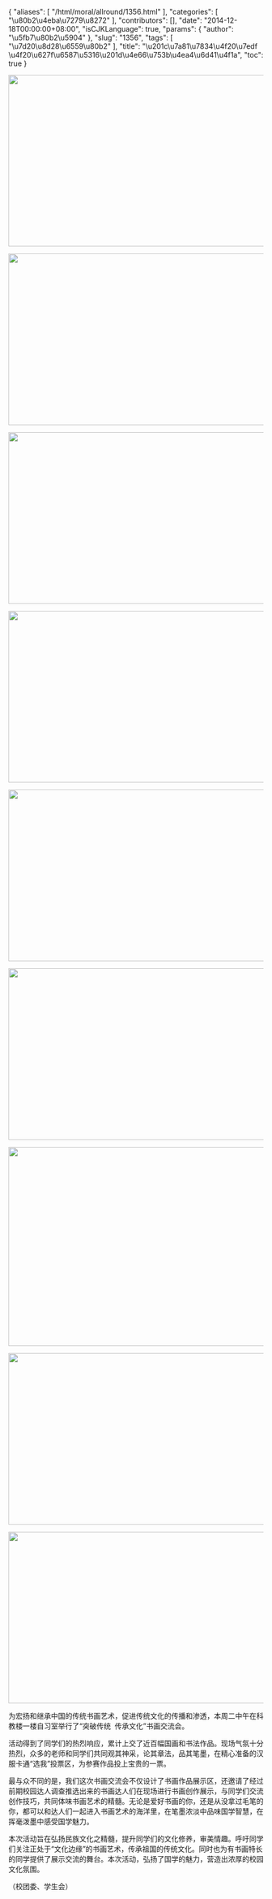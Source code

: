 {
    "aliases": [
        "/html/moral/allround/1356.html"
    ],
    "categories": [
        "\u80b2\u4eba\u7279\u8272"
    ],
    "contributors": [],
    "date": "2014-12-18T00:00:00+08:00",
    "isCJKLanguage": true,
    "params": {
        "author": "\u5fb7\u80b2\u5904"
    },
    "slug": "1356",
    "tags": [
        "\u7d20\u8d28\u6559\u80b2"
    ],
    "title": "\u201c\u7a81\u7834\u4f20\u7edf  \u4f20\u627f\u6587\u5316\u201d\u4e66\u753b\u4ea4\u6d41\u4f1a",
    "toc": true
}


<img
    src="https://cdn.tfls.online/mirror/full/4d4a147ab880183cc15382b148aa90834929e57c.jpg"
    style="display:block;margin-left:auto;margin-right:auto;"
    decoding="async"
    fetchpriority="auto"
    loading="lazy"
    height="338"
    width="600"
/>





<img
    src="https://cdn.tfls.online/mirror/full/151b11b94af311cd542bda75445185092f0fd244.jpg"
    style="display:block;margin-left:auto;margin-right:auto;"
    decoding="async"
    fetchpriority="auto"
    loading="lazy"
    height="338"
    width="600"
/>





<img
    src="https://cdn.tfls.online/mirror/full/a2d1bdf4bd52d764324b49bebbff4d419dcc4b82.jpg"
    style="display:block;margin-left:auto;margin-right:auto;"
    decoding="async"
    fetchpriority="auto"
    loading="lazy"
    height="338"
    width="600"
/>





<img
    src="https://cdn.tfls.online/mirror/full/d2851918fb64651558fdcc77286081f774960ce9.jpg"
    style="display:block;margin-left:auto;margin-right:auto;"
    decoding="async"
    fetchpriority="auto"
    loading="lazy"
    height="338"
    width="600"
/>





<img
    src="https://cdn.tfls.online/mirror/full/c7fc75b699ffc92019c9e899313cb439a44ea31d.jpg"
    style="display:block;margin-left:auto;margin-right:auto;"
    decoding="async"
    fetchpriority="auto"
    loading="lazy"
    height="338"
    width="600"
/>





<img
    src="https://cdn.tfls.online/mirror/full/28fd40e472cc249e438a243abc874a26cdd97d6b.jpg"
    style="display:block;margin-left:auto;margin-right:auto;"
    decoding="async"
    fetchpriority="auto"
    loading="lazy"
    height="338"
    width="600"
/>





<img
    src="https://cdn.tfls.online/mirror/full/ae522a23f897aa5b27734bac84c97b616ea3f6a7.jpg"
    style="display:block;margin-left:auto;margin-right:auto;"
    decoding="async"
    fetchpriority="auto"
    loading="lazy"
    height="392"
    width="600"
/>





<img
    src="https://cdn.tfls.online/mirror/full/5ba6e16421e69f0ee6156835fe86fb28b46279bd.jpg"
    style="display:block;margin-left:auto;margin-right:auto;"
    decoding="async"
    fetchpriority="auto"
    loading="lazy"
    height="338"
    width="600"
/>





<img
    src="https://cdn.tfls.online/mirror/full/b7ac7657221ab3f5a80859e8e67183f8840f995f.jpg"
    style="display:block;margin-left:auto;margin-right:auto;"
    decoding="async"
    fetchpriority="auto"
    loading="lazy"
    height="338"
    width="600"
/>




  





为宏扬和继承中国的传统书画艺术，促进传统文化的传播和渗透，本周二中午在科教楼一楼自习室举行了“突破传统  传承文化”书画交流会。




活动得到了同学们的热烈响应，累计上交了近百幅国画和书法作品。现场气氛十分热烈，众多的老师和同学们共同观其神采，论其章法，品其笔墨，在精心准备的汉服卡通“选我”投票区，为参赛作品投上宝贵的一票。




最与众不同的是，我们这次书画交流会不仅设计了书画作品展示区，还邀请了经过前期校园达人调查推选出来的书画达人们在现场进行书画创作展示，与同学们交流创作技巧，共同体味书画艺术的精髓。无论是爱好书画的你，还是从没拿过毛笔的你，都可以和达人们一起进入书画艺术的海洋里，在笔墨浓淡中品味国学智慧，在挥毫泼墨中感受国学魅力。




本次活动旨在弘扬民族文化之精髓，提升同学们的文化修养，审美情趣。呼吁同学们关注正处于“文化边缘”的书画艺术，传承祖国的传统文化。同时也为有书画特长的同学提供了展示交流的舞台。本次活动，弘扬了国学的魅力，营造出浓厚的校园文化氛围。









（校团委、学生会）




  



